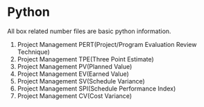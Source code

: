# Python
All box related number files are basic python information. 

1. Project Management PERT(Project/Program Evaluation Review Technique)
2. Project Management TPE(Three Point Estimate)
3. Project Management PV(Planned Value)
4. Project Management EV(Earned Value)
5. Project Management SV(Schedule Variance)
6. Project Management SPI(Schedule Performance Index)
7. Project Management CV(Cost Variance)
